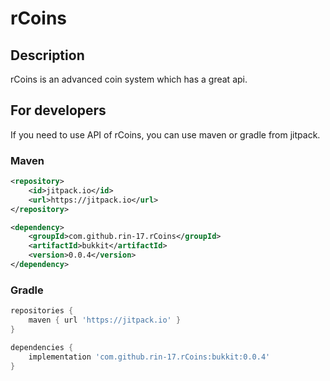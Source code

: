 # rCoins

## Description

rCoins is an advanced coin system which has a great api.

## For developers

If you need to use API of rCoins, you can use maven or gradle from jitpack.

### Maven

```xml
<repository>
    <id>jitpack.io</id>
    <url>https://jitpack.io</url>
</repository>

<dependency>
    <groupId>com.github.rin-17.rCoins</groupId>
    <artifactId>bukkit</artifactId>
    <version>0.0.4</version>
</dependency>
```

### Gradle

```gradle
repositories {
    maven { url 'https://jitpack.io' }
}

dependencies {
    implementation 'com.github.rin-17.rCoins:bukkit:0.0.4'
}
```

